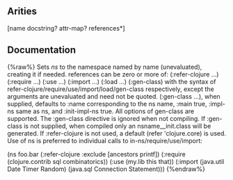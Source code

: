 ## Arities
[name docstring? attr-map? references*]

## Documentation
{%raw%}
Sets *ns* to the namespace named by name (unevaluated), creating it
  if needed.  references can be zero or more of: (:refer-clojure ...)
  (:require ...) (:use ...) (:import ...) (:load ...) (:gen-class)
  with the syntax of refer-clojure/require/use/import/load/gen-class
  respectively, except the arguments are unevaluated and need not be
  quoted. (:gen-class ...), when supplied, defaults to :name
  corresponding to the ns name, :main true, :impl-ns same as ns, and
  :init-impl-ns true. All options of gen-class are
  supported. The :gen-class directive is ignored when not
  compiling. If :gen-class is not supplied, when compiled only an
  nsname__init.class will be generated. If :refer-clojure is not used, a
  default (refer 'clojure.core) is used.  Use of ns is preferred to
  individual calls to in-ns/require/use/import:

  (ns foo.bar
    (:refer-clojure :exclude [ancestors printf])
    (:require (clojure.contrib sql combinatorics))
    (:use (my.lib this that))
    (:import (java.util Date Timer Random)
             (java.sql Connection Statement)))
{%endraw%}

